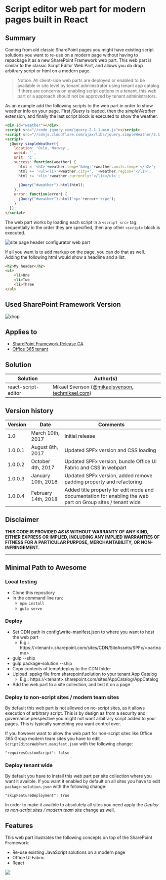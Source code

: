 # Script editor web part for modern pages built in React

## Summary
Coming from old classic SharePoint pages you might have existing script solutions you want to re-use on a modern page
without having to repackage it as a new SharePoint Framework web part. This web part is similar to the classic
Script Editor Web Part, and allows you do drop arbitrary script or html on a modern page.

> Notice. All client-side web parts are deployed or enabled to be available in site level by tenant administrator using tenant app catalog. If there are concerns on enabling script options in a tenant, this web part or a approach should not be approved by tenant administrators.

As an example add the following scripts to the web part in order to show weather info on your page. First *jQuery* is loaded, then the *simpleWeather* extension, and finally the last script block is executed to show the weather.

```html
<div id="weather"></div>
<script src="//code.jquery.com/jquery-2.1.1.min.js"></script>
<script src="//cdnjs.cloudflare.com/ajax/libs/jquery.simpleWeather/3.1.0/jquery.simpleWeather.min.js"></script>
<script>
  jQuery.simpleWeather({
	location: 'Oslo, Norway',
	woeid: '',
	unit: 'c',
	success: function(weather) {
	  html = '<h2>'+weather.temp+'&deg;'+weather.units.temp+'</h2>';
	  html += '<ul><li>'+weather.city+', '+weather.region+'</li>';
	  html += '<li>'+weather.currently+'</li></ul>';
  
	  jQuery("#weather").html(html);
	},
	error: function(error) {
	  jQuery("#weather").html('<p>'+error+'</p>');
	}
  });
</script>
```

The web part works by loading each script in a `<script src>` tag sequentially in the order they are specified, then any other `<script>` block is executed.

![site page header configurator web part](./assets/modern-script-editor-wp.gif)

If all you want is to add markup on the page, you can do that as well. Adding the following html would show a headline and a list.

```html
<h2>My header</h2>
<ul>
    <li>One
    <li>Two
    <li>Three
</ul>
```

## Used SharePoint Framework Version
![drop](https://img.shields.io/badge/drop-1.4.0-green.svg)

## Applies to

* [SharePoint Framework Release GA](https://blogs.office.com/2017/02/23/sharepoint-framework-reaches-general-availability-build-and-deploy-engaging-web-parts-today/)
* [Office 365 tenant](https://dev.office.com/sharepoint/docs/spfx/set-up-your-development-environment)

## Solution

Solution|Author(s)
--------|---------
react-script-editor | Mikael Svenson ([@mikaelsvenson](http://www.twitter.com/mikaelsvenson), [techmikael.com](techmikael.com))

## Version history

Version|Date|Comments
-------|----|--------
1.0|March 10th, 2017|Initial release
1.0.0.1|August 8th, 2017|Updated SPFx version and CSS loading
1.0.0.2|October 4th, 2017|Updated SPFx version, bundle Office UI Fabric and CSS in webpart
1.0.0.3|January 10th, 2018|Updated SPFx version, added remove padding property and refactoring
1.0.0.4|February 14th, 2018|Added title property for edit mode and documentation for enabling the web part on Group sites / tenant wide

## Disclaimer
**THIS CODE IS PROVIDED *AS IS* WITHOUT WARRANTY OF ANY KIND, EITHER EXPRESS OR IMPLIED, INCLUDING ANY IMPLIED WARRANTIES OF FITNESS FOR A PARTICULAR PURPOSE, MERCHANTABILITY, OR NON-INFRINGEMENT.**

---

## Minimal Path to Awesome
### Local testing

- Clone this repository
- In the command line run:
  - `npm install`
  - `gulp serve`

### Deploy
* Set CDN path in config\write-manifest.json to where you want to host the web part
	* E.g.:  https://&lt;tenant&gt;.sharepoint.com/sites/CDN/SiteAssets/SPFx/&lt;partname&gt;
* gulp --ship
* gulp package-solution --ship
* Copy contents of temp\deploy to the CDN folder
* Upload .sppkg file from sharepoint\solution to your tenant App Catalog
	* E.g.: https://&lt;tenant&gt;.sharepoint.com/sites/AppCatalog/AppCatalog
* Add the web part to a site collection, and test it on a page

### Deploy to non-script sites / modern team sites
By default this web part is not allowed on no-script sites, as it allows execution of arbitrary script. This is by design as from a security and governance perspective you might not want arbitrary script added to your pages. This is typically something you want control over.

If you however want to allow the web part for non-script sites like Office 365 Group modern team sites you have to edit `ScriptEditorWebPart.manifest.json` with the following change:
```
"requiresCustomScript": false
```

### Deploy tenant wide
By default you have to install this web part per site collection where you want it availble. If you want it enabled by default on all sites you have to edit `package-solution.json` with the following change:
```
"skipFeatureDeployment": true
```

In order to make it availble to absolutely all sites you need apply the _Deploy to non-script sites / modern team site_ change as well.

## Features
This web part illustrates the following concepts on top of the SharePoint Framework:

- Re-use existing JavaScript solutions on a modern page
- Office UI Fabric
- React

<img src="https://telemetry.sharepointpnp.com/sp-dev-fx-webparts/samples/react-script-editor" />